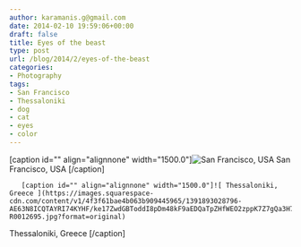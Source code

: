 ```yaml
---
author: karamanis.g@gmail.com
date: 2014-02-10 19:59:06+00:00
draft: false
title: Eyes of the beast
type: post
url: /blog/2014/2/eyes-of-the-beast
categories:
- Photography
tags:
- San Francisco
- Thessaloniki
- dog
- cat
- eyes
- color
---
```


[caption id="" align="alignnone" width="1500.0"]![ San Francisco, USA ](https://images.squarespace-cdn.com/content/v1/4f3f61bae4b063b909445965/1391893026976-3Y3G9076PZ6EP26P3SME/ke17ZwdGBToddI8pDm48kF9aEDQaTpZHfWEO2zppK7Z7gQa3H78H3Y0txjaiv_0fDoOvxcdMmMKkDsyUqMSsMWxHk725yiiHCCLfrh8O1z5QPOohDIaIeljMHgDF5CVlOqpeNLcJ80NK65_fV7S1UX7HUUwySjcPdRBGehEKrDf5zebfiuf9u6oCHzr2lsfYZD7bBzAwq_2wCJyqgJebgg/20130518-R0010075.jpg?format=original)
 San Francisco, USA [/caption] 
  


  
       [caption id="" align="alignnone" width="1500.0"]![ Thessaloniki, Greece ](https://images.squarespace-cdn.com/content/v1/4f3f61bae4b063b909445965/1391893028796-AE63N8ICQTAYRI74KYHF/ke17ZwdGBToddI8pDm48kF9aEDQaTpZHfWEO2zppK7Z7gQa3H78H3Y0txjaiv_0fDoOvxcdMmMKkDsyUqMSsMWxHk725yiiHCCLfrh8O1z5QPOohDIaIeljMHgDF5CVlOqpeNLcJ80NK65_fV7S1UX7HUUwySjcPdRBGehEKrDf5zebfiuf9u6oCHzr2lsfYZD7bBzAwq_2wCJyqgJebgg/20121224-R0012695.jpg?format=original)
 Thessaloniki, Greece [/caption]
